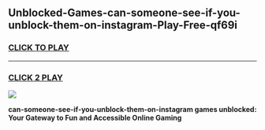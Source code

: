 
## Unblocked-Games-can-someone-see-if-you-unblock-them-on-instagram-Play-Free-qf69i
<h3>
<a href="https://premium76.site?title=can-someone-see-if-you-unblock-them-on-instagram&ref=20M">CLICK TO PLAY</a></h3>
<hr>

<h3>
<a href="https://premium76.site?title=can-someone-see-if-you-unblock-them-on-instagram&ref=20M">CLICK 2 PLAY</a>
  
</h3>

<a href="https://premium76.site?title=can-someone-see-if-you-unblock-them-on-instagram&ref=19M"><img src="https://clearcache.store/games.png"></a>


**can-someone-see-if-you-unblock-them-on-instagram games unblocked: Your Gateway to Fun and Accessible Online Gaming**
